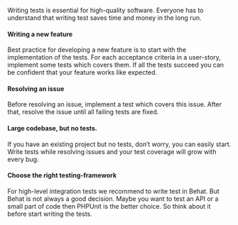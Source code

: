 Writing tests is essential for high-quality software. Everyone has to understand that writing test saves time and money in the long run.


#### Writing a new feature

Best practice for developing a new feature is to start with the implementation of the tests. For each acceptance criteria in a user-story, implement some tests which covers them. If all the tests succeed you can be confident that your feature works like expected.


#### Resolving an issue

Before resolving an issue, implement a test which covers this issue. After that, resolve the issue until all failing tests are fixed.


#### Large codebase, but no tests.

If you have an existing project but no tests, don’t worry, you can easily start. Write tests while resolving issues and your test coverage will grow with every bug.


#### Choose the right testing-framework

For high-level integration tests we recommend to write test in Behat. But Behat is not always a good decision. Maybe you want to test an API or a small part of code then PHPUnit is the better choice. So think about it before start writing the tests.
